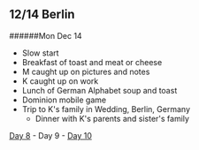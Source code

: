 12/14 Berlin
------------
######Mon Dec  14

- Slow start
- Breakfast of toast and meat or cheese
- M caught up on pictures and notes
- K caught up on work
- Lunch of German Alphabet soup and toast
- Dominion mobile game
- Trip to K's family in Wedding, Berlin, Germany
  - Dinner with K's parents and sister's family

[Day 8](12-13-London.md) - Day 9 - [Day 10](12-15-Berlin.md)
